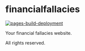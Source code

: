 # financialfallacies
[![pages-build-deployment](https://github.com/alaincaltieri/financialfallacies/actions/workflows/pages/pages-build-deployment/badge.svg)](https://github.com/alaincaltieri/financialfallacies/actions/workflows/pages/pages-build-deployment)


Your financial fallacies website.

All rights reserved.
